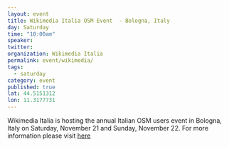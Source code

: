 ```yaml
---
layout: event
title: Wikimedia Italia OSM Event  - Bologna, Italy
day: Saturday
time: "10:00am"
speaker: 
twitter: 
organization: Wikimedia Italia 
permalink: event/wikimedia/
tags: 
  - saturday
category: event
published: true
lat: 44.5151312
lon: 11.3177731
---
```


Wikimedia Italia is hosting the annual Italian OSM users event in Bologna, Italy on Saturday, November 21 and Sunday, November 22. For more information please visit [here](https://wiki.openstreetmap.org/wiki/2015_Novembre_OpenStreetMap_Bologna)
